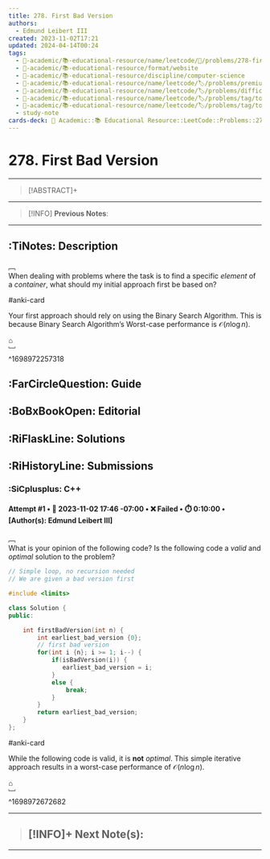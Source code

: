 ```yaml
---
title: 278. First Bad Version
authors:
  - Edmund Leibert III
created: 2023-11-02T17:21
updated: 2024-04-14T00:24
tags:
  - 🔴-academic/📚-educational-resource/name/leetcode/🔖/problems/278-first-bad-version
  - 🔴-academic/📚-educational-resource/format/website
  - 🔴-academic/📚-educational-resource/discipline/computer-science
  - 🔴-academic/📚-educational-resource/name/leetcode/🏷️/problems/premium/🔓-no
  - 🔴-academic/📚-educational-resource/name/leetcode/🏷️/problems/difficulty/easy
  - 🔴-academic/📚-educational-resource/name/leetcode/🏷️/problems/tag/topic/binary-search
  - 🔴-academic/📚-educational-resource/name/leetcode/🏷️/problems/tag/topic/interactive
  - study-note
cards-deck: 🔴 Academic::📚 Educational Resource::LeetCode::Problems::278. First Bad Version
---
```


# 278. First Bad Version

---

> [!ABSTRACT]+
> 

---

> [!INFO]
> **Previous Notes**:
> 

---

## :TiNotes: Description

﹇<br>
When dealing with problems where the task is to find a specific _element_ of a _container_, what should my initial approach first be based on?

#anki-card 

Your first approach should rely on using the Binary Search Algorithm. This is because Binary Search Algorithm’s Worst-case performance is $\mathcal{O}(n \log n)$.

⌂
<br>﹈<br>^1698972257318

## :FarCircleQuestion: Guide

## :BoBxBookOpen: Editorial

## :RiFlaskLine: Solutions

## :RiHistoryLine: Submissions

### :SiCplusplus: C++

#### **Attempt #1** • 📆 2023-11-02 17:46 -07:00 • ❌ Failed • ⏱️ 0:10:00 • \[Author(s): Edmund Leibert III\]

﹇<br>
What is your opinion of the following code? Is the following code a _valid_ and _optimal_ solution to the problem?

```cpp
// Simple loop, no recursion needed
// We are given a bad version first

#include <limits>

class Solution {
public:

    int firstBadVersion(int n) {
        int earliest_bad_version {0};
        // first bad version
        for(int i {n}; i >= 1; i--) {
            if(isBadVersion(i)) {
               earliest_bad_version = i;
            }
            else {
                break;
            }
        }
        return earliest_bad_version;
    }
};
```

#anki-card 

While the following code is valid, it is **not** _optimal_. This simple iterative approach results in a worst-case performance of $\mathcal{O}(n \log n)$.

⌂
<br>﹈<br>^1698972672682





---

> [!INFO]+ 
> **Next Note(s)**:
> - 

---
